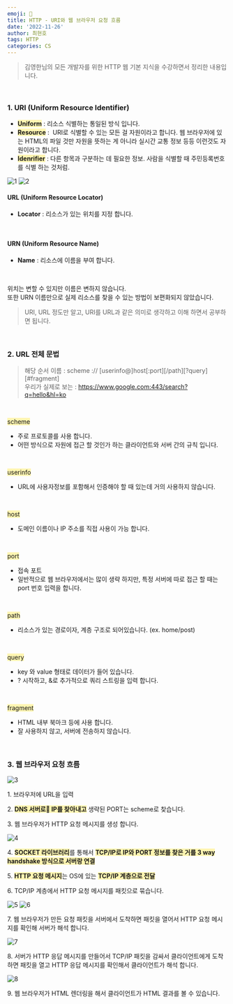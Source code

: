 ```yaml
---
emoji: 📖
title: HTTP - URI와 웹 브라우저 요청 흐름
date: '2022-11-26'
author: 최현호
tags: HTTP
categories: CS
---
```


> 김영한님의 모든 개발자를 위한 HTTP 웹 기본 지식을 수강하면서 정리한 내용입니다.

<br>

### **1\. URI (Uniform Resource Identifier)** 

- <span style='background-color : #fff5b1'>**Uniform**</span> : 리소스 식별하는 통일된 방식 입니다.
- <span style='background-color : #fff5b1'>**Resource**</span> :  URI로 식별할 수 있는 모든 걸 자원이라고 합니다. 웹 브라우저에 있는 HTML의 파일 것만 자원을 뜻하는 게 아니라 실시간 교통 정보 등등 이런것도 자원이라고 합니다.
- <span style='background-color : #fff5b1'>**Idenrifier**</span> : 다른 항목과 구분하는 데 필요한 정보. 사람을 식별할 때 주민등록번호를 식별 하는 것처럼.

![1](https://user-images.githubusercontent.com/87301268/224230695-7702a05a-c21e-45cf-bbbd-2a763f525583.png)
![2](https://user-images.githubusercontent.com/87301268/224230728-cdbeb6dd-98ab-475f-b2e4-83c94816a82e.png)

#### URL (Uniform Resource Locator) 

- **Locator** : 리소스가 있는 위치를 지정 합니다.

<br>

#### URN (Uniform Resource Name)

- **Name** : 리소스에 이름을 부여 합니다.

<br>

위치는 변할 수 있지만 이름은 변하지 않습니다.<br> 또한 URN 이름만으로 실제 리소스를 찾을 수 있는 방법이 보편화되지 않았습니다.

> URI, URL 정도만 알고, URI를 URL과 같은 의미로 생각하고 이해 하면서 공부하면 됩니다.

<br>

### **2\. URL 전체 문법**

> 해당 순서 이름 : scheme :// \[userinfo@\]host\[:port\]\[/path\]\[?query\]\[#fragment\]  
> 우리가 실제로 보는 : https://www.google.com:443/search?q=hello&hl=ko

<br>

<span style='background-color : #fff5b1'>scheme</span>

- 주로 프로토콜를 사용 합니다.
- 어떤 방식으로 자원에 접근 할 것인가 하는 클라이언트와 서버 간의 규칙 입니다.

<br>

<span style='background-color : #fff5b1'>userinfo</span>

- URL에 사용자정보를 포함해서 인증해야 할 때 있는데 거의 사용하지 않습니다.

<br>

<span style='background-color : #fff5b1'>host</span>

- 도메인 이름이나 IP 주소를 직접 사용이 가능 합니다.

<br>

<span style='background-color : #fff5b1'>port</span>

- 접속 포트
- 일반적으로 웹 브라우저에서는 많이 생략 하지만, 특정 서버에 따로 접근 할 때는 port 번호 입력을 합니다.

<br>

<span style='background-color : #fff5b1'>path</span>

- 리소스가 있는 경로이자, 계층 구조로 되어있습니다. (ex. home/post)

<br>

<span style='background-color : #fff5b1'>query</span>

- key 와 value 형태로 데이터가 들어 있습니다.
- ? 시작하고, &로 추가적으로 쿼리 스트링을 입력 합니다.

<br>

<span style='background-color : #fff5b1'>fragment</span>

- HTML 내부 북마크 등에 사용 합니다.
- 잘 사용하지 않고, 서버에 전송하지 않습니다.

<br>

### **3\. 웹 브라우저 요청 흐름**

![3](https://user-images.githubusercontent.com/87301268/224230739-1bb1f745-4c8c-4ef3-92d7-8db422d29b61.png)

1\. 브라우저에 URL을 입력

2\. <span style='background-color : #fff5b1'>**DNS 서버로 IP를 찾아내고**</span> 생략된 PORT는 scheme로 찾습니다.

3\. 웹 브라우저가 HTTP 요청 메시지를 생성 합니다.

![4](https://user-images.githubusercontent.com/87301268/224230743-4bafddb3-2bfc-454b-8073-a34b78047cde.png)

4\. <span style='background-color : #fff5b1'>**SOCKET 라이브러리**</span>를 통해서 <span style='background-color : #fff5b1'>**TCP/IP로 IP와 PORT 정보를 찾은 거를 3 way handshake 방식으로 서버랑 연결**</span>

5\. <span style='background-color : #fff5b1'>**HTTP 요청 메시지**</span>는 OS에 있는 <span style='background-color : #fff5b1'>**TCP/IP 계층으로 전달**</span>

6\. TCP/IP 계층에서 HTTP 요청 메시지를 패킷으로 묶습니다.

![5](https://user-images.githubusercontent.com/87301268/224230749-b6901318-a3dd-407a-bde3-e61e561d7f1f.png)
![6](https://user-images.githubusercontent.com/87301268/224230755-1578f18f-de0b-4a9d-ac13-cd5c57d1de4d.png)

7\. 웹 브라우저가 만든 요청 패킷을 서버에서 도착하면 패킷을 열어서 HTTP 요청 메시지를 확인해 서버가 해석 합니다.

![7](https://user-images.githubusercontent.com/87301268/224230762-314b422d-3f36-4e71-a349-2034ceb2b488.png)

8\. 서버가 HTTP 응답 메시지를 만들어서 TCP/IP 패킷을 감싸서 클라이언트에게 도착하면 패킷을 열고 HTTP 응답 메시지를 확인해서 클라이언트가 해석 합니다.

![8](https://user-images.githubusercontent.com/87301268/224230771-e2c35f62-af38-4bd5-9c51-1a7407a93d56.png)

9\. 웹 브라우저가 HTML 렌더링을 해서 클라이언트가 HTML 결과를 볼 수 있습니다.

<br>

```toc

```
